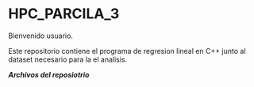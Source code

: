 # HPC_PARCILA_3

Bienvenido usuario.

Este repositorio contiene el programa de regresion lineal en C++ junto al dataset necesario para la el analisis.

***Archivos del reposiotrio***
